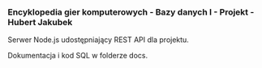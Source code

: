 ### Encyklopedia gier komputerowych - Bazy danych I - Projekt - Hubert Jakubek

Serwer Node.js udostępniający REST API dla projektu.

Dokumentacja i kod SQL w folderze docs.
